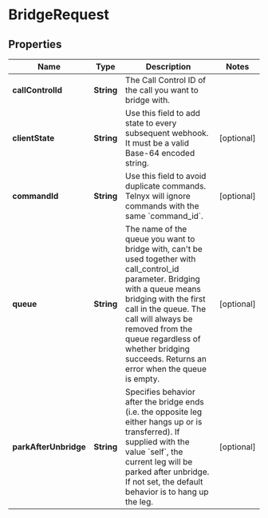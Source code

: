 

# BridgeRequest

## Properties

Name | Type | Description | Notes
------------ | ------------- | ------------- | -------------
**callControlId** | **String** | The Call Control ID of the call you want to bridge with. | 
**clientState** | **String** | Use this field to add state to every subsequent webhook. It must be a valid Base-64 encoded string. |  [optional]
**commandId** | **String** | Use this field to avoid duplicate commands. Telnyx will ignore commands with the same &#x60;command_id&#x60;. |  [optional]
**queue** | **String** | The name of the queue you want to bridge with, can&#39;t be used together with call_control_id parameter. Bridging with a queue means bridging with the first call in the queue. The call will always be removed from the queue regardless of whether bridging succeeds. Returns an error when the queue is empty. |  [optional]
**parkAfterUnbridge** | **String** | Specifies behavior after the bridge ends (i.e. the opposite leg either hangs up or is transferred). If supplied with the value &#x60;self&#x60;, the current leg will be parked after unbridge. If not set, the default behavior is to hang up the leg. |  [optional]



